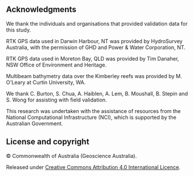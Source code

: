 ## Acknowledgments

We thank the individuals and organisations that provided validation data for this study.

RTK GPS data used in Darwin Harbour, NT was provided by HydroSurvey Australia, with the permission of GHD and Power & Water Corporation, NT.

RTK GPS data used in Moreton Bay, QLD was provided by Tim Danaher, NSW Office of Environment and Heritage.

Multibeam bathymetry data over the Kimberley reefs was provided by M. O'Leary at Curtin University, WA.

We thank C. Burton, S. Chua, A. Haiblen, A. Lem, B. Moushall, B. Stepin and S. Wong for assisting with field validation. 

This research was undertaken with the assistance of resources from the National Computational Infrastructure (NCI), which is supported by the Australian Government.

## License and copyright

&copy; Commonwealth of Australia (Geoscience Australia).

Released under [Creative Commons Attribution 4.0 International Licence](https://creativecommons.org/licenses/by/4.0/).


